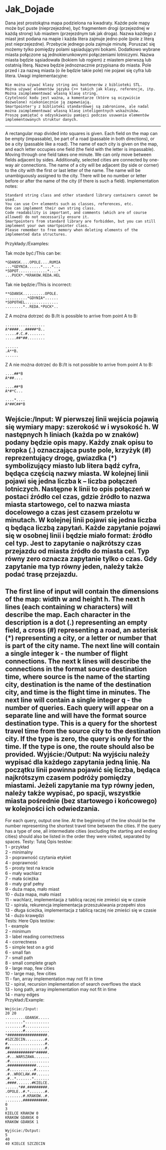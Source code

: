 # Jak_Dojade
Dana jest prostokątna mapa podzielona na kwadraty. Każde pole mapy może być puste (nieprzejezdne), być fragmentem drogi (przejezdnej w każdą stronę) lub miastem (przejezdnym tak jak droga). Nazwa każdego z miast jest podana na mapie i każda litera zajmuje jedno pole (pole z literą jest nieprzejezdne). Przebycie jednego pola zajmuje minutę. Poruszać się możemy tylko pomiędzy polami sąsiadującymi bokami. Dodatkowo wybrane miasta połączone są jednokierunkowymi połączeniami lotniczymi.
Nazwa miasta będzie sąsiadowała (bokiem lub rogiem) z miastem pierwszą lub ostatnią literą. Nazwa będzie jednoznacznie przypisana do miasta. Pole przed i za nazwą miasta (o ile będzie takie pole) nie pojawi się cyfra lub litera.
Uwagi implementacyjne:

    Nie można używać klasy string ani kontenerów z biblioteki STL.
    Można używać elementów języka C++ takich jak klasy, referencje, itp.
    Można zaimplementować własną klasę string.
    Czytelność kodu jest ważna, a komentarze (które są oczywiście dozwolone) niekoniecznie ją zapewniają.
    Smartpointer'y z biblioteki standardowej są zabronione, ale nadal można zaimplementować własną klasę inteligentnych wskaźników.
    Proszę pamiętać o odzyskiwaniu pamięci podczas usuwania elementów implementowanych struktur danych.

------------------------------------------------------------------------------------------------------------------------
A rectangular map divided into squares is given. Each field on the map can be empty (impassable), be part of a road (passable in both directions), or be a city (passable like a road). The name of each city is given on the map, and each letter occupies one field (the field with the letter is impassable). Moving through one field takes one minute. We can only move between fields adjacent by sides. Additionally, selected cities are connected by one-way air connections. The name of a city will be adjacent (by side or corner) to the city with the first or last letter of the name.
The name will be unambiguously assigned to the city. There will be no number or letter before or after the name of the city (if there is such a field).
Implementation notes:

    Standard string class and other standard library containers cannot be used.
    You can use C++ elements such as classes, references, etc.
    One can implement their own string class.
    Code readability is important, and comments (which are of course allowed) do not necessarily ensure it.
    Smartpointers from standard library are forbidden, but you can still implement your own smartpointer class.
    Please remember to free memory when deleting elements of the implemented data structures.

Przykłady:/Examples:

Tak może być:/This can be:

    *GDANSK....OPOLE....RUMIA
    ...*GDYNIA......*....*...
    *SOPOT.............*....*
    ...PUCK*.*KRAKOW.REDA.HEL

Tak nie będzie:/This is incorrect:

    **GDANSK..........OPOLE.
    ..........*GDYNIA*......
    *SOPOTHEL...............
    ........*..REDA.*PUCK*..


Z A można dotrzeć do B:/It is possible to arrive from point A to B:

    ..................
    A*####...#####*B..
    .....#.C.#........
    .....##*##........

    ......
    .A**B.
    ......


Z A nie można dotrzeć do B:/It is not possible to arrive from point A to B:

    ....##*B
    A*##....

    ....##*B
    A*#*C...

    ....*....
    A*##C##*B

Wejście:/Input:
W pierwszej linii wejścia pojawią się wymiary mapy: szerokość w i wysokość h. W następnych h liniach (każda po w znaków) podany będzie opis mapy. Każdy znak opisu to kropka (.) oznaczająca puste pole, krzyżyk (#) reprezentujący drogę, gwiazdka (*) symbolizujący miasto lub litera bądź cyfra, będąca częścią nazwy miasta.
W kolejnej linii pojawi się jedna liczba k – liczba połączeń lotniczych. Następne k linii to opis połączeń w postaci źródło cel czas, gdzie źródło to nazwa miasta startowego, cel to nazwa miasta docelowego a czas jest czasem przelotu w minutach. W kolejnej linii pojawi się jedna liczba q będąca liczbą zapytań. Każde zapytanie pojawi się w osobnej linii i będzie miało format: źródło cel typ. Jest to zapytanie o najkrótszy czas przejazdu od miasta źródło do miasta cel. Typ równy zero oznacza zapytanie tylko o czas. Gdy zapytanie ma typ równy jeden, należy także podać trasę przejazdu.
------------------------------------------------------------------------------------------------------------------------
The first line of input will contain the dimensions of the map: width w and height h. The next h lines (each containing w characters) will describe the map. Each character in the description is a dot (.) representing an empty field, a cross (#) representing a road, an asterisk (*) representing a city, or a letter or number that is part of the city name.
The next line will contain a single integer k - the number of flight connections. The next k lines will describe the connections in the format source destination time, where source is the name of the starting city, destination is the name of the destination city, and time is the flight time in minutes. The next line will contain a single integer q - the number of queries. Each query will appear on a separate line and will have the format source destination type. This is a query for the shortest travel time from the source city to the destination city. If the type is zero, the query is only for the time. If the type is one, the route should also be provided.
Wyjście:/Output:
Na wyjściu należy wypisać dla każdego zapytania jedną linię. Na początku linii powinna pojawić się liczba, będąca najkrótszym czasem podróży pomiędzy miastami. Jeżeli zapytanie ma typ równy jeden, należy także wypisać, po spacji, wszystkie miasta pośrednie (bez startowego i końcowego) w kolejności ich odwiedzania.
------------------------------------------------------------------------------------------------------------------------
For each query, output one line. At the beginning of the line should be the number representing the shortest travel time between the cities. If the query has a type of one, all intermediate cities (excluding the starting and ending cities) should also be listed in the order they were visited, separated by spaces.
Testy:
Tutaj
Opis testów:<br />
1 - przykład<br />
2 - minimalny<br />
3 - poprawność czytania etykiet<br />
4 - poprawność<br />
5 - prosty test na kracie<br />
6 - mały wachlarz<br />
7 - mała ścieżka<br />
8 - mały graf pełny<br />
9 - duża mapa, mało miast<br />
10 - duża mapa, mało miast<br />
11 - wachlarz, implementacja z tablicą raczej nie zmieści się w czasie<br />
12 - spirala, rekurencja implementacja przeszukiwania przepełni stos<br />
13 - długa ścieżka, implementacja z tablicą raczej nie zmieści się w czasie<br />
14 - dużo krawędzi<br />
Tests:
Here
Opis testów:<br />
1 - example<br />
2 - minimum<br />
3 - label reading correctness<br />
4 - correctness<br />
5 - simple test on a grid<br />
6 - small fan<br />
7 - small path<br />
8 - small complete graph<br />
9 - large map, few cities<br />
10 - large map, few cities<br />
11 - fan, array implementation may not fit in time<br />
12 - spiral, recursion implementation of search overflows the stack<br />
13 - long path, array implementation may not fit in time<br />
14 - many edges<br />
Przykład:/Example:

    Wejście:/Input:
    20 20
    .........GDANSK.....
    ........*...........
    ........#...........
    ........#...........
    *##################.
    #SZCZECIN.........#.
    #.................#.
    ##................#.
    .############*#####.
    .#...WARSZAWA.......
    .#..................
    .#############......
    .#...........#......
    .#..WROCLAW.##......
    .#..*.......*.......
    .####.......#KIELCE.
    ......*##.#########.
    .OPOLE..#.*.......#.
    ........#.KRAKOW..#.
    ........###########.
    0
    3
    KIELCE KRAKOW 0
    KRAKOW GDANSK 0
    KRAKOW GDANSK 1

    Wyjście:/Output:
    5
    40
    40 KIELCE SZCZECIN


